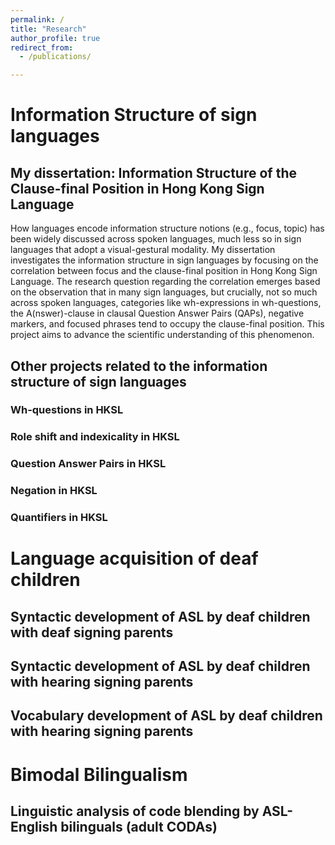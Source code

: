 ```yaml
---
permalink: /
title: "Research"
author_profile: true
redirect_from: 
  - /publications/

---
```

# Information Structure of sign languages
## My dissertation: Information Structure of the Clause-final Position in Hong Kong Sign Language 

How languages encode information structure notions (e.g., focus, topic) has been widely discussed across spoken languages, much less so in sign languages that adopt a visual-gestural modality. My dissertation investigates the information structure in sign languages by focusing on the correlation between focus and the clause-final position in Hong Kong Sign Language. The research question regarding the correlation emerges based on the observation that in many sign languages, but crucially, not so much across spoken languages, categories like wh-expressions in wh-questions, the A(nswer)-clause in clausal Question Answer Pairs (QAPs), negative markers, and focused phrases tend to occupy the clause-final position. This project aims to advance the scientific understanding of this phenomenon. 

## Other projects related to the information structure of sign languages
### Wh-questions in HKSL 
### Role shift and indexicality in HKSL 
### Question Answer Pairs in HKSL 
### Negation in HKSL
### Quantifiers in HKSL

# Language acquisition of deaf children
## Syntactic development of ASL by deaf children with deaf signing parents
## Syntactic development of ASL by deaf children with hearing signing parents
## Vocabulary development of ASL by deaf children with hearing signing parents

# Bimodal Bilingualism
## Linguistic analysis of code blending by ASL-English bilinguals (adult CODAs)
